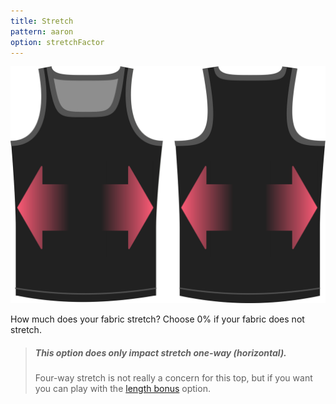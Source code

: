 ```yaml
---
title: Stretch
pattern: aaron
option: stretchFactor
---
```

![The stretch factor option on Aaron](./stretchfactor.svg)

How much does your fabric stretch?  Choose 0% if your fabric does not stretch.

> ##### This option does only impact stretch one-way (horizontal).
>
> Four-way stretch is not really a concern for this top, but if you want you can play 
> with the [length bonus](../lengthbonus) option.
